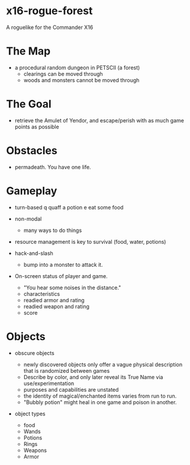 # x16-rogue-forest
A roguelike for the Commander X16

# The Map
* a procedural random dungeon in PETSCII (a forest)
  - clearings can be moved through
  - woods and monsters cannot be moved through

# The Goal
* retrieve the Amulet of Yendor, and escape/perish with as much game points as possible

# Obstacles
* permadeath.  You have one life.

# Gameplay
* turn-based 
        q quaff a potion
        e eat some food

* non-modal
  - many ways to do things

* resource management is key to survival (food, water, potions)
* hack-and-slash
  - bump into a monster to attack it.

* On-screen status of player and game.
  - "You hear some noises in the distance."
  - characteristics
  - readied armor and rating
  - readied weapon and rating
  - score
  
# Objects
* obscure objects
  - newly discovered objects only offer a vague physical description that is randomized between games
  - Describe by color, and only later reveal its True Name via use/experimentation
  - purposes and capabilities are unstated
  - the identity of magical/enchanted items varies from run to run.  
  - "Bubbly potion" might heal in one game and poison in another.

* object types
  - food
  - Wands
  - Potions
  - Rings
  - Weapons
  - Armor
